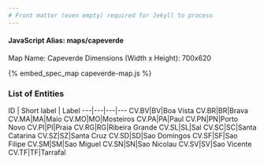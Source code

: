 ```yaml
---
# Front matter (even empty) required for Jekyll to process
---
```


#### JavaScript Alias: maps/capeverde

Map Name: Capeverde
Dimensions (Width x Height): 700x620



{% embed_spec_map capeverde-map.js %}

### List of Entities

ID | Short label | Label
---|---|---|---
CV.BV|BV|Boa Vista
CV.BR|BR|Brava
CV.MA|MA|Maio
CV.MO|MO|Mosteiros
CV.PA|PA|Paul
CV.PN|PN|Porto Novo
CV.PI|PI|Praia
CV.RG|RG|Ribeira Grande
CV.SL|SL|Sal
CV.SC|SC|Santa Catarina
CV.SZ|SZ|Santa Cruz
CV.SD|SD|Sao Domingos
CV.SF|SF|Sao Filipe
CV.SM|SM|Sao Miguel
CV.SN|SN|Sao Nicolau
CV.SV|SV|Sao Vicente
CV.TF|TF|Tarrafal

